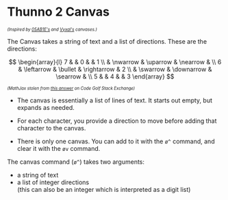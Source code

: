 # Thunno 2 Canvas

<sup><sub><i>(Inspired by [05AB1E's](https://codegolf.stackexchange.com/a/175520/114446) 
and [Vyxal's](https://github.com/Vyxal/Vyxal/blob/main/documents/specs/Canvas.md) canvases.)</i></sup></sub>

The Canvas takes a string of text and a list of directions. These are the directions:

$$
\begin{array}{l}
    7 & & 0 & & 1 \\
      & \nwarrow & \uparrow & \nearrow & \\
    6 & \leftarrow & \bullet & \rightarrow & 2 \\
      & \swarrow & \downarrow & \searrow & \\
    5 & & 4 & & 3
\end{array}
$$

<sup><sub><i>(MathJax stolen from [this answer](https://codegolf.stackexchange.com/a/181844/114446)
on Code Golf Stack Exchange)</i></sup></sub>

* The canvas is essentially a list of lines of text. It starts out empty, but expands as needed.

* For each character, you provide a direction to move before adding that character to the canvas.

* There is only one canvas. You can add to it with the `ø^` command, and clear it with the `øv` command.

The canvas command (`ø^`) takes two arguments:

* a string of text
* a list of integer directions \
  (this can also be an integer which is interpreted as a digit list)